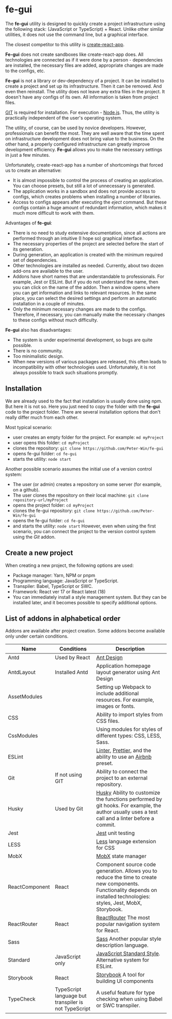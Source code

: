 # fe-gui

The **fe-gui** utility is designed to quickly create a project infrastructure using the following stack: (JavaScript or TypeScript) + React.
Unlike other similar utilities, it does not use the command line, but a graphical interface.

The closest competitor to this utility is [create-react-app](https://create-react-app.dev/).

**Fe-gui** does not create sandboxes like create-react-app does. All technologies are connected as if it were done by a person - dependencies are installed, the necessary files are added, appropriate changes are made to the configs, etc.

**Fe-gui** is not a library or dev-dependency of a project. It can be installed to create a project and set up its infrastructure. Then it can be removed. And even then reinstall. The utility does not leave any extra files in the project. It doesn't have any configs of its own. All information is taken from project files.

[GIT](https://git-scm.com/) is required for installation. For execution - [Node.js](https://nodejs.org). Thus, the utility is practically independent of the user's operating system.

The utility, of course, can be used by novice developers. However, professionals can benefit the most. They are well aware that the time spent on infrastructure development does not bring value to the business. On the other hand, a properly configured infrastructure can greatly improve development efficiency. **Fe-gui** allows you to make the necessary settings in just a few minutes.

Unfortunately, create-react-app has a number of shortcomings that forced us to create an alternative:
* It is almost impossible to control the process of creating an application. You can choose presets, but still a lot of unnecessary is generated.
* The application works in a sandbox and does not provide access to configs, which creates problems when installing a number of libraries.
* Access to configs appears after executing the *eject* command. But these configs contain a huge amount of redundant information, which makes it much more difficult to work with them.

Advantages of **fe-gui**:
* There is no need to study extensive documentation, since all actions are performed through an intuitive (I hope so) graphical interface.
* The necessary properties of the project are selected before the start of its generation.
* During generation, an application is created with the minimum required set of dependencies.
* Other technologies are installed as needed. Currently, about two dozen add-ons are available to the user.
* Addons have short names that are understandable to professionals. For example, Jest or ESLint. But if you do not understand the name, then you can click on the name of the addon. Then a window opens where you can get information and links to relevant resources. In the same place, you can select the desired settings and perform an automatic installation in a couple of minutes.
* Only the minimum necessary changes are made to the configs. Therefore, if necessary, you can manually make the necessary changes to these configs without much difficulty.

**Fe-gui** also has disadvantages:
* The system is under experimental development, so bugs are quite possible.
* There is no community.
* Too minimalistic design.
* When new versions of various packages are released, this often leads to incompatibility with other technologies used. Unfortunately, it is not always possible to track such situations promptly.


## Installation
We are already used to the fact that installation is usually done using npm. But here it is not so. Here you just need to copy the folder with the **fe-gui** code to the project folder.
There are several installation options that don't really differ much from each other.

Most typical scenario:
* user creates an empty folder for the project. For example: `md myProject`
* user opens this folder: `cd myProject`
* clones the repository: `git clone https://github.com/Peter-Win/fe-gui`
* opens fe-gui folder: `cd fe-gui`
* starts the utility: `node start`

Another possible scenario assumes the initial use of a version control system:
* The user (or admin) creates a repository on some server (for example, on a github).
* The user clones the repository on their local machine: `git clone repository-url/myProject`
* opens the project folder: `cd myProject`
* clones the fe-gui repository: `git clone https://github.com/Peter-Win/fe-gui`
* opens the fe-gui folder: `cd fe-gui`
* and starts the utility: `node start`
However, even when using the first scenario, you can connect the project to the version control system using the *Git* addon.

## Create a new project
When creating a new project, the following options are used:
* Package manager: Yarn, NPM or pnpm
* Programming language: JavaScript or TypeScript.
* Transpiler: Babel, TypeScript or SWC.
* Framework: React ver 17 or React latest (18)
* You can immediately install a style management system. But they can be installed later, and it becomes possible to specify additional options.

##  List of addons in alphabetical order
Addons are available after project creation.
Some addons become available only under certain conditions.

| Name | Conditions | Description |
|------|------------|-------------|
| Antd | Used by React | [Ant Design](https://ant.design/docs/react/introduce) |
| AntdLayout | Installed Antd | Application homepage layout generator using Ant Design |
| AssetModules |  | Setting up Webpack to include additional resources. For example, images or fonts. |
| CSS | | Ability to import styles from CSS files. |
| CssModules |  | Using modules for styles of different types: CSS, LESS, Sass. |
| ESLint |  | [Linter](https://eslint.org/), [Prettier](https://prettier.io/), and the ability to use an [Airbnb](https://www.npmjs.com/package/eslint-config-airbnb) preset. |
| Git | If not using GIT | Ability to connect the project to an external repository. |
| Husky | Used by Git | [Husky](https://typicode.github.io/husky/#/) Ability to customize the functions performed by git hooks. For example, the author usually uses a test call and a linter before a commit. |
| Jest | | [Jest](https://jestjs.io/) unit testing |
| LESS | | [Less](https://lesscss.org/) language extension for CSS |
| MobX | | [MobX](https://mobx.js.org/) state manager |
| ReactComponent | React | Component source code generation. Allows you to reduce the time to create new components. Functionality depends on installed technologies: styles, Jest, MobX, Storybook. |
| ReactRouter | React | [ReactRouter](https://reactrouter.com/) The most popular navigation system for React. |
| Sass | | [Sass](https://sass-lang.com/) Another popular style description language. |
| Standard | JavaScript only | [JavaScript Standard Style](https://standardjs.com/). Alternative system for ESLint. |
| Storybook | React | [Storybook](https://storybook.js.org/) A tool for building UI components |
| TypeCheck | TypeScript language but transpiler is not TypeScript | A useful feature for type checking when using Babel or SWC transpiler. |
